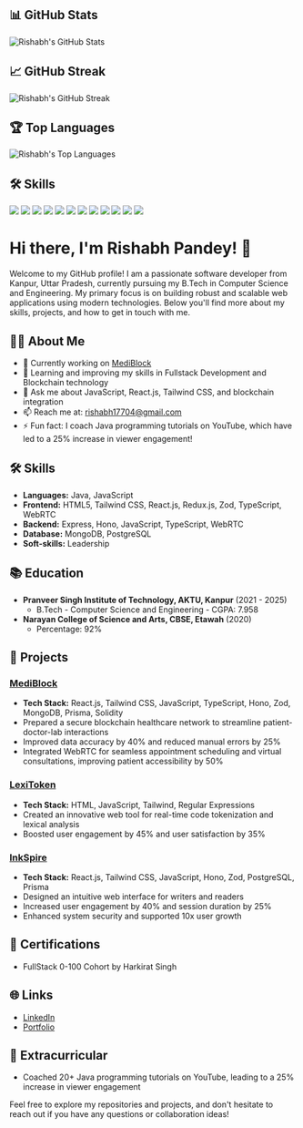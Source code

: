 ## 📊 GitHub Stats
![Rishabh's GitHub Stats](https://github-readme-stats.anuraghazra1.vercel.app/api?username=RishabhPandeyRP&show_icons=true&theme=radical)

## 📈 GitHub Streak
![Rishabh's GitHub Streak](https://github-readme-streak-stats.herokuapp.com/?user=RishabhPandeyRP&theme=radical)

## 🏆 Top Languages
![Rishabh's Top Languages](https://github-profile-summary-cards.vercel.app/api/cards/repos-per-language?username=RishabhPandeyRP&theme=radical)

## 🛠️ Skills
![](https://img.shields.io/badge/Java-ED8B00?style=for-the-badge&logo=java&logoColor=white) ![](https://img.shields.io/badge/JavaScript-323330?style=for-the-badge&logo=javascript&logoColor=F7DF1E)
![](https://img.shields.io/badge/HTML5-E34F26?style=for-the-badge&logo=html5&logoColor=white) ![](https://img.shields.io/badge/Tailwind_CSS-38B2AC?style=for-the-badge&logo=tailwind-css&logoColor=white) ![](https://img.shields.io/badge/React-20232A?style=for-the-badge&logo=react&logoColor=61DAFB) ![](https://img.shields.io/badge/Redux-593D88?style=for-the-badge&logo=redux&logoColor=white) ![](https://img.shields.io/badge/TypeScript-007ACC?style=for-the-badge&logo=typescript&logoColor=white) ![](https://img.shields.io/badge/WebRTC-333333?style=for-the-badge&logo=webrtc&logoColor=white)
![](https://img.shields.io/badge/Express.js-404D59?style=for-the-badge) ![](https://img.shields.io/badge/Node.js-339933?style=for-the-badge&logo=nodedotjs&logoColor=white)
![](https://img.shields.io/badge/MongoDB-4EA94B?style=for-the-badge&logo=mongodb&logoColor=white) ![](https://img.shields.io/badge/PostgreSQL-316192?style=for-the-badge&logo=postgresql&logoColor=white)


# Hi there, I'm Rishabh Pandey! 👋

Welcome to my GitHub profile! I am a passionate software developer from Kanpur, Uttar Pradesh, currently pursuing my B.Tech in Computer Science and Engineering. My primary focus is on building robust and scalable web applications using modern technologies. Below you'll find more about my skills, projects, and how to get in touch with me.

## 🧑‍💻 About Me
- 🔭 Currently working on [MediBlock](https://github.com/RishabhPandeyRP/MediBlock)
- 🌱 Learning and improving my skills in Fullstack Development and Blockchain technology
- 💬 Ask me about JavaScript, React.js, Tailwind CSS, and blockchain integration
- 📫 Reach me at: [rishabh17704@gmail.com](mailto:rishabh17704@gmail.com)
- ⚡ Fun fact: I coach Java programming tutorials on YouTube, which have led to a 25% increase in viewer engagement!

## 🛠️ Skills
- **Languages:** Java, JavaScript
- **Frontend:** HTML5, Tailwind CSS, React.js, Redux.js, Zod, TypeScript, WebRTC
- **Backend:** Express, Hono, JavaScript, TypeScript, WebRTC
- **Database:** MongoDB, PostgreSQL
- **Soft-skills:** Leadership

## 📚 Education
- **Pranveer Singh Institute of Technology, AKTU, Kanpur** (2021 - 2025)
  - B.Tech - Computer Science and Engineering - CGPA: 7.958
- **Narayan College of Science and Arts, CBSE, Etawah** (2020)
  - Percentage: 92%

## 🚀 Projects
### [MediBlock](https://github.com/RishabhPandeyRP/MediBlock)
- **Tech Stack:** React.js, Tailwind CSS, JavaScript, TypeScript, Hono, Zod, MongoDB, Prisma, Solidity
- Prepared a secure blockchain healthcare network to streamline patient-doctor-lab interactions
- Improved data accuracy by 40% and reduced manual errors by 25%
- Integrated WebRTC for seamless appointment scheduling and virtual consultations, improving patient accessibility by 50%

### [LexiToken](https://github.com/RishabhPandeyRP/Lexitokens)
- **Tech Stack:** HTML, JavaScript, Tailwind, Regular Expressions
- Created an innovative web tool for real-time code tokenization and lexical analysis
- Boosted user engagement by 45% and user satisfaction by 35%

### [InkSpire](https://github.com/RishabhPandeyRP/InkSpire)
- **Tech Stack:** React.js, Tailwind CSS, JavaScript, Hono, Zod, PostgreSQL, Prisma
- Designed an intuitive web interface for writers and readers
- Increased user engagement by 40% and session duration by 25%
- Enhanced system security and supported 10x user growth

## 🏅 Certifications
- FullStack 0-100 Cohort by Harkirat Singh

## 🌐 Links
- [LinkedIn](https://www.linkedin.com/in/rishabh-pandey-68683222b/)
- [Portfolio](https://rishabh-portfolio-flax.vercel.app/)

## 🎥 Extracurricular
- Coached 20+ Java programming tutorials on YouTube, leading to a 25% increase in viewer engagement


Feel free to explore my repositories and projects, and don't hesitate to reach out if you have any questions or collaboration ideas!
